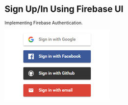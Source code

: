 # Sign Up/In Using Firebase UI
Implementing Firebase Authentication.

![Screenshoot](https://raw.githubusercontent.com/Pahlaz/Sign-Up-In-Using-Firebase/master/Screenshot.png "Screenshoot")
